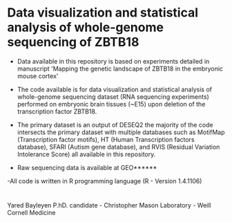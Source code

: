 # Data visualization and statistical analysis of whole-genome sequencing of ZBTB18


- Data available in this repository is based on experiments detailed in manuscript 
'Mapping the genetic landscape of ZBTB18 in the embryonic mouse cortex'

- The code available is for data visualization and statistical analysis of whole-genome sequencing dataset (RNA sequencing 
experiments) performed on embryonic brain tissues (~E15) upon deletion of the transcription factor ZBTB18.

- The primary dataset is an output of DESEQ2 the majority of the code intersects
the primary dataset with multiple databases such as MotifMap (Transcription factor motifs), HT (Human Transcription factors database), 
SFARI (Autism gene database), and RVIS (Residual Variation Intolerance Score) all available in this repository. 

- Raw sequencing data is available at GEO******


-All code is written in R programming language (R - Version 1.4.1106)

#

Yared Bayleyen P.hD. candidate -
Christopher Mason Laboratory -
Weill Cornell Medicine
